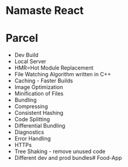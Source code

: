 # Namaste React

# Parcel
- Dev Build
- Local Server
- HMR=Hot Module Replacement
- File Watching Algorithm written in C++
- Caching - Faster Builds
- Image Optimization
- Minification of Files
- Bundling
- Compressing
- Consistent Hashing
- Code Splitting
- Differential Bundling
- Diagnostics
- Error Handling
- HTTPs
- Tree Shaking - remove unused code
- Different dev and prod bundles#   F o o d - A p p  
 